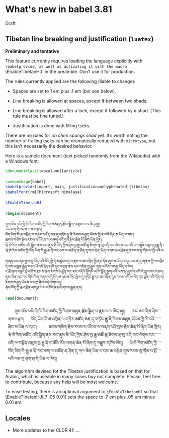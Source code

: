 
# What's new in babel 3.81

Draft

## Tibetan line breaking and justification (`luatex`)

**Preliminary and tentative**

This feature currently requires loading the language explicitly with
`\babelprovide, as well as activating it with the macro
`\EnableTibetanHJ` in the preamble. Don’t use it for production.

The rules currently applied are the following (liable to change):

* Spaces are set to 1 em plus .1 em (but see below).

* Line breaking is allowed at spaces, except if between two shads.

* Line breaking is allowed after a tsek, except if followed by a shad.
  (This rule must be fine tuned.)

* Justification is done with filling tseks.

There are no rules for *rin chen spungs shad* yet. It’s worth noting the
number of trailing tseks can be dramatically reduced with
`microtype`, but this isn’t necessarily the desired behavior.

Here is a sample document (text picked randomly from the Wikipedia)
with a Windows font:
```tex
\documentclass[twocolumn]{article}

\usepackage{babel}
\babelprovide[import, main, justification=unhyphenated]{tibetan}
\babelfont{rm}{Microsoft Himalaya}

\EnableTibetanHJ

\begin{document}

གུས་འོས་པའི་ཝེ་ཁེ་རིག་མཛོད་ཀྱི་རིགས་མཐུན་རྩོམ་སྒྲིག་པ་རྣམ་པ་ལ་ཆེད་ཞུ།།
རང་ཅག་གིས་ཤེས་གསལ་ལྟར།
བོད་ཡིག་གི་ཆ་འཕྲིན་ལ་གཏེར་མཛོད་ཅན་དུ་གཏོང་རྒྱུ་ནི་རིགས་མཐུན་ཡོངས་ཀྱི་རེ་བའི་ཞིང་ས་ཡིན་པ་དང་།
ཆབས་གཅིག་རྗེས་རབས་པ་ཡོངས་ལ་བཞག་པའི་བྱས་རྗེས་ཆེན་པོ་ཞིག་ཡིན་ཕྱིར།
ཝེ་ཁེ་རིག་མཛོད་འདི་སྒྲིག་ནས་རང་ནུས་ཅི་ཡོད་ཀྱིས་ཤེས་བྱ་རྒྱ་མཚོ་ཆུ་ཐིགས་ལྟ་བུ་འདི་གང་ལེགས་ངང་འདི་ལ་བསྣོན་འཇུག་བྱ་རྒྱུ་ནི་ང་ཚོའི་འོས་འགན་ཆེན་པོ་ཞིག་དུ་བསྒྱུར་དགོས་ཡོད།
ཝེ་ཁེ་རིག་མཛོད་ཀྱི་བོད་ཡིག་གི་རྒྱུ་ཆ་ནི་རང་ཅག་ལ་མཚོན་ན་ཤིན་དུ་གལ་ཆེན་ཡིན་པ་དང་ཆ་འཕྲིན་དུས་རབས་སུ་གོམ་པ་སྤོ་པའི་ལམ་བུ་ཉག་ཕྲ་དེ་ཡིན་པ་རེད།

གཞན་ཡང་ནང་རྒྱལ་དུ་ཡོད་པའི་བོད་ཀྱི་དེ་མཚུངས་དྲ་བ་རྣམ་ལ་ཆབ་སྲིད་ཀྱི་ནང་དོན་ཞུགས་ཡོད་པ་དང་ཡང་ན་དྲ་གནས་ཀྱི་ས་འཕྲིན་གང་བྱུང་དེ་ལ་གནོད་པ་བྱུང་སླ་བས་འདི་ནས་བདེ་འཇགས་དང་བློ་གཟུར་བོར་གནས་པའི་རིག་གནས་ཤེས་བྱ་སོགས་སྤེལ་པར་མཐུན་རྐྱེན་ལེགས་པོ་མཁྱོངས་ཡོད།
དེ་བས་མཐུན་རྐྱེན་བཟང་པོ་འདི་ཉིད་མཁོ་དང་བསྟུན་ནས་དམ་འཛིན་བྱ་རྒྱུར་ཀུན་ལ་འོས་འགན་ཡོད་པ་རེད།
ང་ཚོ་ནས་བཟུང་སྟེ་འགོ་བརྩམས་ནས་རིགས་མཐུན་གང་མང་འདིའི་ཕྱོགས་ལ་ཁ་སྣོན་རྒྱག་པའི་ལས་སུ་ཞུགས་པའི་རེ་སྐུལ་དང་བཅས།།
ནམ་ཡིན་ཡང་རང་གིས་རིག་གནས་འདི་ཉིད་མ་ཉམས་གོང་སྤེལ་དུ་གཏོང་རྒྱུ་དང་ཆ་འཕྲིན་དུས་རབས་འདི་ལ་བེད་དང་ལྡན་པའི་དོན་གཉེར་རྒྱུའི་འདུན་པ་དང་བཅས།
རིགས་མཐུན་ཡོངས་ལ་བཀྲ་ཤིས་བདེ་ལེགས་ཞུ།
ཞེས་བོད་ཀྱི་ཆ་འཕྲིན་ལག་རྩལ་པ་བསོད་ནམས་གངས་རྒྱན་ནས།

\end{document}། 
```
![Tibetan](../media/tibetan-hj.jpg)

The algorithm devised fot the Tibetan justification is based on that
for Arabic, which is useable in many cases buy not complete. Please,
feel free to contribute, because any help will be most welcome.

To ease testing, there is an optional argument to `\EnableTibetanHJ` so
that \EnableTibetanHJ[.7 .05 0.01] sets the space to .7 em plus .05 em
minus 0.01 em.

## Locales

* More updates to the CLDR 41: ...
